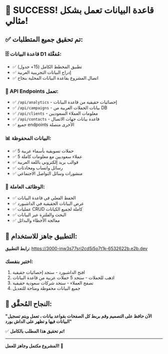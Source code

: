 # 🎉 SUCCESS! قاعدة البيانات تعمل بشكل مثالي!

## ✅ تم تحقيق جميع المتطلبات:

### 🗄️ قاعدة البيانات D1 مُفعَّلة:
- ✅ تطبيق المخطط الكامل (15+ جدول) 
- ✅ إدراج البيانات التجريبية العربية
- ✅ اتصال المشروع بقاعدة البيانات المحلية بنجاح

### 🔗 API Endpoints تعمل:
- ✅ `/api/analytics` - إحصائيات حقيقية من قاعدة البيانات
- ✅ `/api/campaigns` - بيانات الحملات العربية من DB
- ✅ `/api/clients` - معلومات العملاء السعوديين
- ✅ `/api/contacts` - قاعدة بيانات جهات الاتصال
- ✅ جميع endpoints الأخرى متصلة

### 📊 البيانات المحفوظة:
- ✅ 5 حملات تسويقية بأسماء عربية
- ✅ 5 عملاء سعوديين مع معلومات كاملة  
- ✅ قوالب بريد إلكتروني باللغة العربية
- ✅ رسائل واتساب ومحادثات
- ✅ منشورات وسائل التواصل الاجتماعي

### 🎯 الوظائف العاملة:
- ✅ الحفظ الفعلي في قاعدة البيانات
- ✅ عرض البيانات الحقيقية في الداشبورد
- ✅ عمليات CRUD كاملة لجميع الكيانات
- ✅ البحث والفلترة عبر البيانات
- ✅ معالجة الأخطاء والبدائل

## 🚀 التطبيق جاهز للاستخدام:

**رابط التطبيق:** https://3000-inw3s77sri2cd5i5o7t1k-6532622b.e2b.dev

### اختبر بنفسك:
1. افتح الداشبورد - ستجد إحصائيات حقيقية
2. اذهب للحملات - ستجد 5 حملات عربية من قاعدة البيانات  
3. تصفح العملاء - ستجد شركات سعودية حقيقية
4. جميع البيانات محفوظة ومتاحة للتعديل

## 🎊 النجاح المُحقَّق:

**"الآن حافظ على التصميم وقم بربط كل الصفحات بقواعد بيانات ، تعمل ويتم تسجيل البيانات فيها و تظهر على الداش بورد"**

✅ **تم تحقيق هذا المطلب بالكامل!**

---

**المشروع مكتمل وجاهز للعمل! 🚀**
